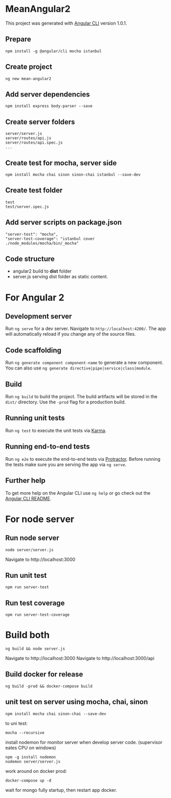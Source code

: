 # MeanAngular2

This project was generated with [Angular CLI](https://github.com/angular/angular-cli) version 1.0.1.

## Prepare
```
npm install -g @angular/cli mocha istanbul
```

## Create project
```
ng new mean-angular2
```

## Add server dependencies
```
npm install express body-parser --save
```

## Create server folders
```
server/server.js
server/routes/api.js
server/routes/api.spec.js
...
```

## Create test for mocha, server side
```
npm install mocha chai sinon sinon-chai istanbul --save-dev
```

## Create test folder
```
test
test/server.spec.js
```

## Add server scripts on package.json
```
"server-test": "mocha",
"server-test-coverage": "istanbul cover ./node_modules/mocha/bin/_mocha"
```

## Code structure
* angular2 build to **dist** folder
* server.js serving dist folder as static content.

# For Angular 2
## Development server

Run `ng serve` for a dev server. Navigate to `http://localhost:4200/`. The app will automatically reload if you change any of the source files.

## Code scaffolding

Run `ng generate component component-name` to generate a new component. You can also use `ng generate directive|pipe|service|class|module`.

## Build

Run `ng build` to build the project. The build artifacts will be stored in the `dist/` directory. Use the `-prod` flag for a production build.

## Running unit tests

Run `ng test` to execute the unit tests via [Karma](https://karma-runner.github.io).

## Running end-to-end tests

Run `ng e2e` to execute the end-to-end tests via [Protractor](http://www.protractortest.org/).
Before running the tests make sure you are serving the app via `ng serve`.

## Further help

To get more help on the Angular CLI use `ng help` or go check out the [Angular CLI README](https://github.com/angular/angular-cli/blob/master/README.md).

# For node server

## Run node server
```
node server/server.js
```
Navigate to http://localhost:3000

## Run unit test
```
npm run server-test
```

## Run test coverage
```
npm run server-test-coverage
```

# Build both
```
ng build && node server.js
```
Navigate to http://localhost:3000
Navigate to http://localhost:3000/api

## Build docker for release
```
ng build -prod && docker-compose build
```

## unit test on server using mocha, chai, sinon
```
npm install mocha chai sinon-chai --save-dev
```

to uni test:
```
mocha --recursive
```

install nodemon for monitor server when develop server code. (supervisor eates CPU on windows)
```
npm -g install nodemon
nodemon server/server.js
```

work around on docker prod:
```
docker-compose up -d
```
wait for mongo fully startup, then restart app docker. 
